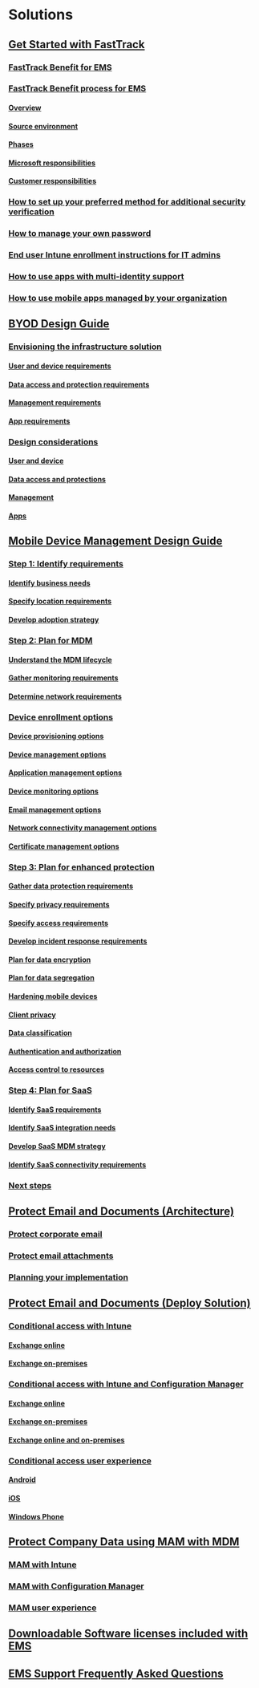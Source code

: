 # Solutions
## [Get Started with FastTrack](enterprise-mobility-fasttrack-program.md)
### [FastTrack Benefit for EMS](fasttrack-center-benefit-for-enterprise-mobility-suite-ems.md)
### [FastTrack Benefit process for EMS](fasttrack-center-benefit-process-for-enterprise-mobility-suite-ems.md)
#### [Overview](fasttrack-center-benefit-process-for-ems-overview.md)
#### [Source environment](fasttrack-center-benefit-process-for-ems-environment-expectations.md)
#### [Phases](fasttrack-center-benefit-process-for-ems-phases.md)
#### [Microsoft responsibilities](fasttrack-center-benefit-process-for-ems-microsoft-responsibilities.md)
#### [Customer responsibilities](fasttrack-center-benefit-process-for-ems-your-responsibilities.md)
### [How to set up your preferred method for additional security verification](fasttrack-how-to-enroll-in-mfa.md)
### [How to manage your own password](fasttrack-how-to-manage-your-password.md)
### [End user Intune enrollment instructions for IT admins](fasttrack-intune-enduser-enrollment-instructions.md)
### [How to use apps with multi-identity support](fasttrack-how-to-use-apps-with-multi-identity-support.md)
### [How to use mobile apps managed by your organization](fasttrack-how-to-work-with-managed-apps.md)
## [BYOD Design Guide](byod-design-considerations-guide.md)
### [Envisioning the infrastructure solution](byod-envisioning-the-byod-infrastructure-solution.md)
#### [User and device requirements](byod-user-device-reqs.md)
#### [Data access and protection requirements](byod-data-access-protection-reqs.md)
#### [Management requirements](byod-management-reqs.md)
#### [App requirements](byod-app-reqs.md)
### [Design considerations](byod-design-considerations.md)
#### [User and device](byod-user-and-device-considerations.md)
#### [Data access and protections](byod-data-access-and-protection-considerations.md)
#### [Management](byod-management-considerations.md)
#### [Apps](byod-app-considerations.md)
## [Mobile Device Management Design Guide](mdm-design-considerations-guide.md)
### [Step 1: Identify requirements](mdm-step-1-identify-your-mobile-device-management-requirements.md)
#### [Identify business needs](mdm-identify-business-needs.md)
#### [Specify location requirements](mdm-specify-mdm-location-requirements.md)
#### [Develop adoption strategy](mdm-develop-mdm-adoption-strategy.md)
### [Step 2: Plan for MDM](mdm-step-2-plan-for-mobile-device-management.md)
#### [Understand the MDM lifecycle](mdm-understand-mdm-lifecycle.md)
#### [Gather monitoring requirements](mdm-gather-monitoring-requirements.md)
#### [Determine network requirements](mdm-determine-network-requirements.md)
### [Device enrollment options](mdm-device-enrollment-options.md)
#### [Device provisioning options](mdm-device-provisioning-options.md)
#### [Device management options](mdm-device-management-options.md)
#### [Application management options](mdm-application-management-options.md)
#### [Device monitoring options](mdm-device-monitoring-options.md)
#### [Email management options](mdm-email-management-options.md)
#### [Network connectivity management options](mdm-network-connectivity-management-options.md)
#### [Certificate management options](mdm-certificate-management-options.md)
### [Step 3: Plan for enhanced protection](mdm-step-3-plan-enhancing-mobile-devices-protection.md)
#### [Gather data protection requirements](mdm-gather-data-protection-requirements.md)
#### [Specify privacy requirements](mdm-specify-privacy-requirements.md)
#### [Specify access requirements](mdm-specify-your-access-requirements.md)
#### [Develop incident response requirements](mdm-develop-incident-response-requirements.md)
#### [Plan for data encryption](mdm-data-encryption.md)
#### [Plan for data segregation](mdm-data-segregation.md)
#### [Hardening mobile devices](mdm-hardening-mobile-devices.md)
#### [Client privacy](mdm-client-privacy.md)
#### [Data classification](mdm-data-classification.md)
#### [Authentication and authorization](mdm-authentication-authorization.md)
#### [Access control to resources](mdm-access-control-resources.md)
### [Step 4: Plan for SaaS](mdm-step-4-plan-for-software-as-a-service-mobile-device-management.md)
#### [Identify SaaS requirements](mdm-identify-saas-requirements.md)
#### [Identify SaaS integration needs](mdm-identify-saas-solution-infrastructure-integration-needs.md)
#### [Develop SaaS MDM strategy](mdm-develop-saas-mdm-strategy.md)
#### [Identify SaaS connectivity requirements](mdm-identify-saas-connectivity-requirements.md)
### [Next steps](mdm-next-steps-and-additional-resources.md)
## [Protect Email and Documents (Architecture)](architecture-guidance-for-protecting-company-email-and-documents.md)
### [Protect corporate email](protect-corporate-email-documents.md)
### [Protect email attachments](protect-email-attachments.md)
### [Planning your implementation](implement-solution.md)
## [Protect Email and Documents (Deploy Solution)](learn-how-to-deploy-a-solution-for-protecting-company-email-and-documents.md)
### [Conditional access with Intune](conditional-access-intune.md)
#### [Exchange online](conditional-access-intune-exchange-online.md)
#### [Exchange on-premises](conditional-access-intune-exchange.md)
### [Conditional access with Intune and Configuration Manager](conditional-access-intune-configmgr.md)
#### [Exchange online](conditional-access-intune-configmgr-exchange-online.md)
#### [Exchange on-premises](conditional-access-intune-configmgr-exchange.md)
#### [Exchange online and on-premises](conditional-access-intune-configmgr-coexist.md)
### [Conditional access user experience](end-user-experience-conditional-access.md)
#### [Android](end-user-experience-conditional-access-android.md)
#### [iOS](end-user-experience-conditional-access-ios.md)
#### [Windows Phone](end-user-experience-conditional-access-winphone.md)
## [Protect Company Data using MAM with MDM](protect-company-data-on-mobile-devices-through-application-management-policies.md)
### [MAM with Intune](MAM-intune.md)
### [MAM with Configuration Manager](MAM-configmgr.md)
### [MAM user experience](end-user-experience-MAM.md)
## [Downloadable Software licenses included with EMS](subscription-might-include-downloadable-software.md)
## [EMS Support Frequently Asked Questions](ems-support-faq.md)
